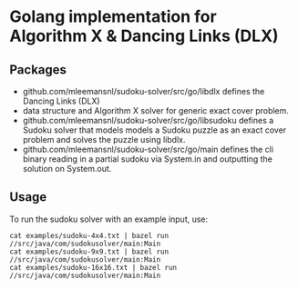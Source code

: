 # Golang implementation for Algorithm X & Dancing Links (DLX)

## Packages

- github.com/mleemansnl/sudoku-solver/src/go/libdlx defines the Dancing Links (DLX)
- data structure and Algorithm X solver for generic exact cover problem.
- github.com/mleemansnl/sudoku-solver/src/go/libsudoku defines a Sudoku solver that
  models models a Sudoku puzzle as an exact cover problem and solves the puzzle
  using libdlx.
- github.com/mleemansnl/sudoku-solver/src/go/main defines the cli binary reading
  in a partial sudoku via System.in and outputting the solution on System.out.

## Usage

To run the sudoku solver with an example input, use:

```shell
cat examples/sudoku-4x4.txt | bazel run //src/java/com/sudokusolver/main:Main
cat examples/sudoku-9x9.txt | bazel run //src/java/com/sudokusolver/main:Main
cat examples/sudoku-16x16.txt | bazel run //src/java/com/sudokusolver/main:Main
```
